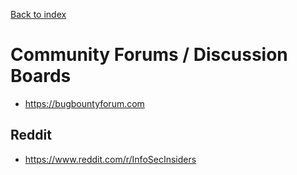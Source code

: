 [Back to index](https://github.com/tolo7010/hak.lnk)

# Community Forums / Discussion Boards

- https://bugbountyforum.com

## Reddit

- https://www.reddit.com/r/InfoSecInsiders

